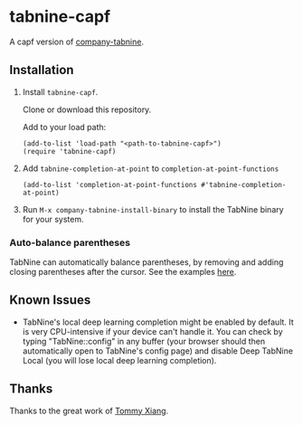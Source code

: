 # tabnine-capf

A capf version of [company-tabnine](https://github.com/TommyX12/company-tabnine).

## Installation

1. Install `tabnine-capf`.

   Clone or download this repository.

   Add to your load path:

   ```emacs
   (add-to-list 'load-path "<path-to-tabnine-capf>")
   (require 'tabnine-capf)
   ```

2. Add `tabnine-completion-at-point` to `completion-at-point-functions`
   ```emacs
   (add-to-list 'completion-at-point-functions #'tabnine-completion-at-point)
   ```

3. Run `M-x company-tabnine-install-binary` to install the TabNine binary for your system.

### Auto-balance parentheses

TabNine can automatically balance parentheses, by removing and adding closing parentheses after the cursor. See the examples [here](https://github.com/zxqfl/TabNine/blob/master/HowToWriteAClient.md).

## Known Issues

- TabNine's local deep learning completion might be enabled by default. It is very CPU-intensive if your device can't handle it. You can check by typing "TabNine::config" in any buffer (your browser should then automatically open to TabNine's config page) and disable Deep TabNine Local (you will lose local deep learning completion).

## Thanks

Thanks to the great work of [Tommy Xiang](https://github.com/TommyX12).
